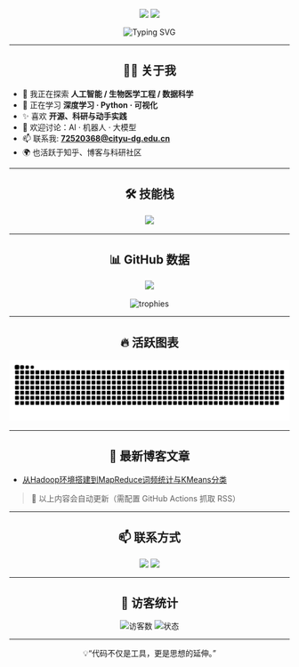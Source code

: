 <!-- 个人主页 README.md for dakelong -->
<p align="center">
  <img src="https://media.giphy.com/media/26tn33aiTi1jkl6H6/giphy.gif" width="400" />
  <img src="https://media.giphy.com/media/LmNwrBhejkK9EFP504/giphy.gif" width="400" />
</p>

<!-- 顶部欢迎 Banner -->
<p align="center">
  <img src="https://readme-typing-svg.herokuapp.com?size=28&center=true&vCenter=true&width=800&lines=你好，我是+Dakelong+👋;欢迎来到我的+GitHub+主页;持续学习·分享·创造中🚀" alt="Typing SVG" />
</p>

---

<!--简介 -->

<h2 align="center">👨‍💻 关于我</h2>

- 🔭 我正在探索 **人工智能 / 生物医学工程 / 数据科学**  
- 🌱 正在学习 **深度学习 · Python · 可视化**  
- ✨ 喜欢 **开源、科研与动手实践**  
- 💬 欢迎讨论：AI · 机器人 · 大模型  
- 📫 联系我: **72520368@cityu-dg.edu.cn**  
- 🌍 也活跃于知乎、博客与科研社区  

---

<h2 align="center">🛠 技能栈</h2>

<p align="center">
  <img src="https://skillicons.dev/icons?i=python,pytorch,tensorflow,r,matlab,git,github,linux,vscode,html,css,js,vue" />
</p>

---

<h2 align="center">📊 GitHub 数据</h2>

<p align="center">
  <img src="https://github-readme-stats.vercel.app/api?username=dakelong&show_icons=true&theme=radical" height="180" />
  <!-- <img src="https://github-readme-stats.vercel.app/api/top-langs/?username=dakelong&layout=compact&theme=radical" height="180" /> -->
</p>

<p align="center">
  <img src="https://github-profile-trophy.vercel.app/?username=dakelong&theme=tokyonight&row=1&column=6" alt="trophies" />
</p>

---

<h2 align="center">🔥 活跃图表</h2>

<p align="center">
  <img src="https://raw.githubusercontent.com/Platane/snk/output/github-contribution-grid-snake.svg" alt="snake animation" />
</p>

---

<h2 align="center">📝 最新博客文章</h2>

<!-- BLOG-POST-LIST:START -->
- [从Hadoop环境搭建到MapReduce词频统计与KMeans分类]([https://example.com](https://blog.csdn.net/weixin_65863790/article/details/151904601?spm=1001.2014.3001.5501))
<!-- BLOG-POST-LIST:END -->

> 🔄 以上内容会自动更新（需配置 GitHub Actions 抓取 RSS）


---

<h2 align="center">📫 联系方式</h2>

<p align="center">
  <a href="mailto:72520368@cityu-dg.edu.cn"><img src="https://img.shields.io/badge/Email-dakelong@example.com-blue?style=for-the-badge&logo=gmail" /></a>
  <a href="https://www.zhihu.com/"><img src="https://img.shields.io/badge/Zhihu-知乎-informational?style=for-the-badge&logo=zhihu" /></a>
</p>

---

<h2 align="center">👀 访客统计</h2>

<p align="center">
  <img src="https://komarev.com/ghpvc/?username=dakelong&style=for-the-badge&color=brightgreen" alt="访客数" />
  <img src="https://img.shields.io/badge/Status-Actively%20Coding-blueviolet?style=for-the-badge&logo=github" alt="状态" />
</p>

---

<p align="center">
  💡“代码不仅是工具，更是思想的延伸。”  
</p>
